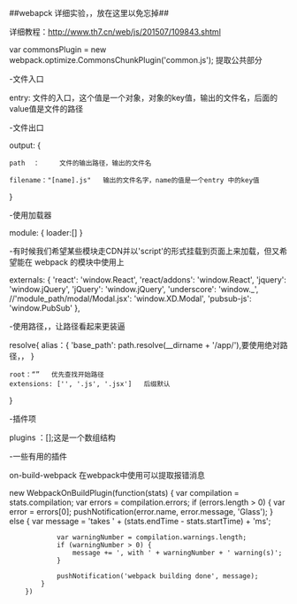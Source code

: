 ##webapck 详细实验，，放在这里以免忘掉##




详细教程：http://www.th7.cn/web/js/201507/109843.shtml


var commonsPlugin = new webpack.optimize.CommonsChunkPlugin('common.js'); 提取公共部分


-文件入口

entry:  文件的入口，这个值是一个对象，对象的key值，输出的文件名，后面的value值是文件的路径

-文件出口

output: {

	path  ：     文件的输出路径，输出的文件名

	filename："[name].js"   输出的文件名字，name的值是一个entry 中的key值



}

-使用加载器

module: {
	loader:[]
}

-有时候我们希望某些模块走CDN并以'script'的形式挂载到页面上来加载，但又希望能在 webpack 的模块中使用上

externals: {
      'react': 'window.React',
      'react/addons': 'window.React',
      'jquery': 'window.jQuery',
      'jQuery': 'window.jQuery',
      'underscore': 'window._',
      //'module_path/modal/Modal.jsx': 'window.XD.Modal',
      'pubsub-js': 'window.PubSub'
    },




-使用路径，，让路径看起来更装逼

resolve{
	alias：{
		'base_path': path.resolve(__dirname + '/app/'),要使用绝对路径，，
	}

	root：“”   优先查找开始路径
	extensions: ['', '.js', '.jsx']   后缀默认
	
}



-插件项

plugins ：[];这是一个数组结构


-一些有用的插件


on-build-webpack  在webpack中使用可以提取报错消息


 new WebpackOnBuildPlugin(function(stats) {
            var compilation = stats.compilation;
            var errors = compilation.errors;
            if (errors.length > 0) {
                var error = errors[0];
                pushNotification(error.name, error.message, 'Glass');
            }
            else {
                var message = 'takes ' + (stats.endTime - stats.startTime) + 'ms';

                var warningNumber = compilation.warnings.length;
                if (warningNumber > 0) {
                    message += ', with ' + warningNumber + ' warning(s)';
                }

                pushNotification('webpack building done', message);
            }
        })


















